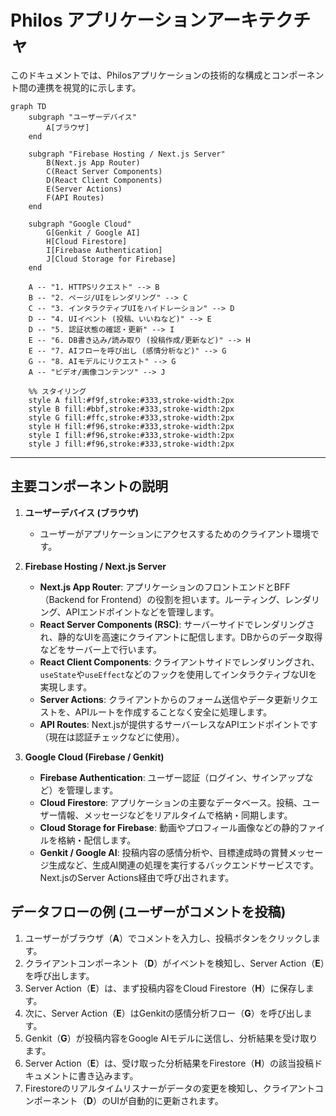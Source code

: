 # Philos アプリケーションアーキテクチャ

このドキュメントでは、Philosアプリケーションの技術的な構成とコンポーネント間の連携を視覚的に示します。

```mermaid
graph TD
    subgraph "ユーザーデバイス"
        A[ブラウザ]
    end

    subgraph "Firebase Hosting / Next.js Server"
        B(Next.js App Router)
        C(React Server Components)
        D(React Client Components)
        E(Server Actions)
        F(API Routes)
    end

    subgraph "Google Cloud"
        G[Genkit / Google AI]
        H[Cloud Firestore]
        I[Firebase Authentication]
        J[Cloud Storage for Firebase]
    end

    A -- "1. HTTPSリクエスト" --> B
    B -- "2. ページ/UIをレンダリング" --> C
    C -- "3. インタラクティブUIをハイドレーション" --> D
    D -- "4. UIイベント (投稿、いいねなど)" --> E
    D -- "5. 認証状態の確認・更新" --> I
    E -- "6. DB書き込み/読み取り (投稿作成/更新など)" --> H
    E -- "7. AIフローを呼び出し (感情分析など)" --> G
    G -- "8. AIモデルにリクエスト" --> G
    A -- "ビデオ/画像コンテンツ" --> J

    %% スタイリング
    style A fill:#f9f,stroke:#333,stroke-width:2px
    style B fill:#bbf,stroke:#333,stroke-width:2px
    style G fill:#ffc,stroke:#333,stroke-width:2px
    style H fill:#f96,stroke:#333,stroke-width:2px
    style I fill:#f96,stroke:#333,stroke-width:2px
    style J fill:#f96,stroke:#333,stroke-width:2px
```

---

## 主要コンポーネントの説明

1.  **ユーザーデバイス (ブラウザ)**
    *   ユーザーがアプリケーションにアクセスするためのクライアント環境です。

2.  **Firebase Hosting / Next.js Server**
    *   **Next.js App Router**: アプリケーションのフロントエンドとBFF（Backend for Frontend）の役割を担います。ルーティング、レンダリング、APIエンドポイントなどを管理します。
    *   **React Server Components (RSC)**: サーバーサイドでレンダリングされ、静的なUIを高速にクライアントに配信します。DBからのデータ取得などをサーバー上で行います。
    *   **React Client Components**: クライアントサイドでレンダリングされ、`useState`や`useEffect`などのフックを使用してインタラクティブなUIを実現します。
    *   **Server Actions**: クライアントからのフォーム送信やデータ更新リクエストを、APIルートを作成することなく安全に処理します。
    *   **API Routes**: Next.jsが提供するサーバーレスなAPIエンドポイントです（現在は認証チェックなどに使用）。

3.  **Google Cloud (Firebase / Genkit)**
    *   **Firebase Authentication**: ユーザー認証（ログイン、サインアップなど）を管理します。
    *   **Cloud Firestore**: アプリケーションの主要なデータベース。投稿、ユーザー情報、メッセージなどをリアルタイムで格納・同期します。
    *   **Cloud Storage for Firebase**: 動画やプロフィール画像などの静的ファイルを格納・配信します。
    *   **Genkit / Google AI**: 投稿内容の感情分析や、目標達成時の賞賛メッセージ生成など、生成AI関連の処理を実行するバックエンドサービスです。Next.jsのServer Actions経由で呼び出されます。

## データフローの例 (ユーザーがコメントを投稿)

1.  ユーザーがブラウザ（**A**）でコメントを入力し、投稿ボタンをクリックします。
2.  クライアントコンポーネント（**D**）がイベントを検知し、Server Action（**E**）を呼び出します。
3.  Server Action（**E**）は、まず投稿内容をCloud Firestore（**H**）に保存します。
4.  次に、Server Action（**E**）はGenkitの感情分析フロー（**G**）を呼び出します。
5.  Genkit（**G**）が投稿内容をGoogle AIモデルに送信し、分析結果を受け取ります。
6.  Server Action（**E**）は、受け取った分析結果をFirestore（**H**）の該当投稿ドキュメントに書き込みます。
7.  Firestoreのリアルタイムリスナーがデータの変更を検知し、クライアントコンポーネント（**D**）のUIが自動的に更新されます。
